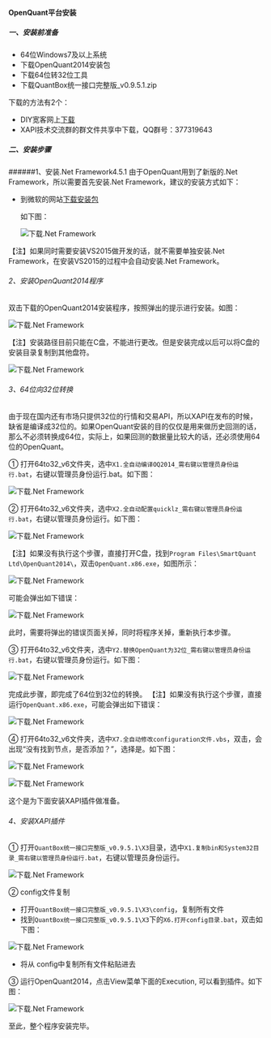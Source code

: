 #### OpenQuant平台安装

##### 一、安装前准备

* 64位Windows7及以上系统
* 下载OpenQuant2014安装包
* 下载64位转32位工具
* 下载QuantBox统一接口完整版_v0.9.5.1.zip

下载的方法有2个：
* DIY宽客网上[下载](http://www.diyq.cn/thread-4-1-1.html)
* XAPI技术交流群的群文件共享中下载，QQ群号：377319643

##### 二、安装步骤

######1、安装.Net Framework4.5.1
由于OpenQuant用到了新版的.Net Framework，所以需要首先安装.Net Framework，建议的安装方式如下：
* 到微软的网站[下载安装包](https://support.microsoft.com/zh-cn/kb/2858728)

  如下图：

  ![下载.Net Framework](Image/05.2.1-Download-Net-Framework.jpg)

【注】如果同时需要安装VS2015做开发的话，就不需要单独安装.Net Framework，在安装VS2015的过程中会自动安装.Net Framework。

###### 2、安装OpenQuant2014程序

双击下载的OpenQuant2014安装程序，按照弹出的提示进行安装。如图：

![下载.Net Framework](Image/05.2.1-Insatall-OpenQuant.jpg)

【注】安装路径目前只能在C盘，不能进行更改。但是安装完成以后可以将C盘的安装目录复制到其他盘符。

![下载.Net Framework](Image/05.2.1-Install-OpenQuant-Path.jpg)

###### 3、64位向32位转换

由于现在国内还有市场只提供32位的行情和交易API，所以XAPI在发布的时候，缺省是编译成32位的。如果OpenQuant安装的目的仅仅是用来做历史回测的话，那么不必须转换成64位，实际上，如果回测的数据量比较大的话，还必须使用64位的OpenQuant。

① 打开64to32\_v6文件夹，选中`X1.全自动编译OQ2014_需右键以管理员身份运行.bat`，右键以管理员身份运行.bat。如下图：

![下载.Net Framework](Image/05.2.1-64to32v6-X1-bat.jpg)

② 打开64to32\_v6文件夹，选中`X2.全自动配置quicklz_需右键以管理员身份运行.bat`，右键以管理员身份运行。如下图：

![下载.Net Framework](Image/05.2.1-64to32v6-X2-bat.jpg)

【注】如果没有执行这个步骤，直接打开C盘，找到`Program Files\SmartQuant Ltd\OpenQuant2014\`，双击`OpenQuant.x86.exe`，如图所示：

![下载.Net Framework](Image/05.2.1-Run-OpenQuant-x86.jpg)

可能会弹出如下错误：

![下载.Net Framework](Image/05.2.1-Quicklz150-Error.jpg)

此时，需要将弹出的错误页面关掉，同时将程序关掉，重新执行本步骤。

③ 打开64to32\_v6文件夹，选中`Y2.替换OpenQuant为32位_需右键以管理员身份运行.bat`，右键以管理员身份运行。如下图：

![下载.Net Framework](Image/05.2.1-64to32v6-Y2-bat.jpg)

完成此步骤，即完成了64位到32位的转换。
【注】如果没有执行这个步骤，直接运行`OpenQuant.x86.exe`，可能会弹出如下错误：

![下载.Net Framework](Image/05.2.1-Bad-Image-Format-Exception.jpg)


④ 打开64to32\_v6文件夹，选中`X7.全自动修改configuration文件.vbs`，双击，会出现“没有找到节点，是否添加？”，选择是。如下图：

![下载.Net Framework](Image/05.2.1-64to32v6-X7-bat.jpg)


![下载.Net Framework](Image/05.2.1-Configuration-vbs-Messagebox.jpg)

这个是为下面安装XAPI插件做准备。


###### 4、安装XAPI插件

① 打开`QuantBox统一接口完整版_v0.9.5.1\X3`目录，选中`X1.复制bin和System32目录_需右键以管理员身份运行.bat`，右键以管理员身份运行。

![下载.Net Framework](Image/05.2.1-Install-Xapi-Plugin.jpg)

② config文件复制

* 打开`QuantBox统一接口完整版_v0.9.5.1\X3\config`，复制所有文件
* 找到`QuantBox统一接口完整版_v0.9.5.1\X3`下的`X6.打开config目录.bat`，双击如下图：

![下载.Net Framework](Image/05.2.1-Copy-Config-bat.jpg)

* 将从 config中复制所有文件粘贴进去

③ 运行OpenQuant2014，点击View菜单下面的Execution, 可以看到插件。如下图：

![下载.Net Framework](Image/05.2.1-Openquant-view-Exection.jpg)

至此，整个程序安装完毕。
